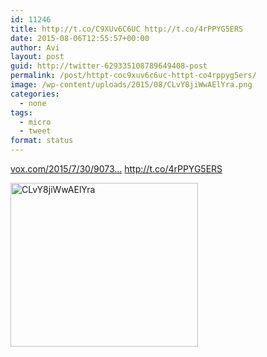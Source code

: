 ```yaml
---
id: 11246
title: http://t.co/C9XUv6C6UC http://t.co/4rPPYG5ERS
date: 2015-08-06T12:55:57+00:00
author: Avi
layout: post
guid: http://twitter-629335108789649408-post
permalink: /post/httpt-coc9xuv6c6uc-httpt-co4rppyg5ers/
image: /wp-content/uploads/2015/08/CLvY8jiWwAElYra.png
categories:
  - none
tags:
  - micro
  - tweet
format: status
---
```

[vox.com/2015/7/30/9073…](http://www.vox.com/2015/7/30/9073215/marijuana-schedule-drug-heroin) http://t.co/4rPPYG5ERS

<img width="300" height="262" src="http://aviflax.com/wp-content/uploads/2015/08/CLvY8jiWwAElYra-300x262.png" class="attachment-medium" alt="CLvY8jiWwAElYra" />